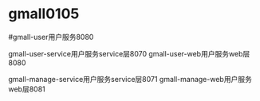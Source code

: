 # gmall0105
#gmall-user用户服务8080

gmall-user-service用户服务service层8070
gmall-user-web用户服务web层8080

gmall-manage-service用户服务service层8071
gmall-manage-web用户服务web层8081